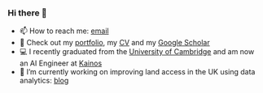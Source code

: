 ### Hi there 👋
- 📫 How to reach me: [email](mailto:andrew.wang27@gmail.com)
- 📄 Check out my [portfolio](https://andrewwango.github.io/), my [CV](https://andrewwango.github.io/cv.pdf) and my [Google Scholar](https://scholar.google.com/citations?user=00ET0NAAAAAJ)
- 💻 I recently graduated from the [University of Cambridge](http://www.eng.cam.ac.uk/) and am now an AI Engineer at [Kainos](https://www.kainos.com/)
- 🔭 I’m currently working on improving land access in the UK using data analytics: [blog](https://andrewwango.github.io/prow_ml/)
<!--
**Andrewwango/andrewwango** is a ✨ _special_ ✨ repository because its `README.md` (this file) appears on your GitHub profile.

Here are some ideas to get you started:

- 🔭 I’m currently working on ...
- 🌱 I’m currently learning ...
- 👯 I’m looking to collaborate on ...
- 🤔 I’m looking for help with ...
- 💬 Ask me about ...
- 📫 How to reach me: ...
- 😄 Pronouns: ...
- ⚡ Fun fact: ...
-->
